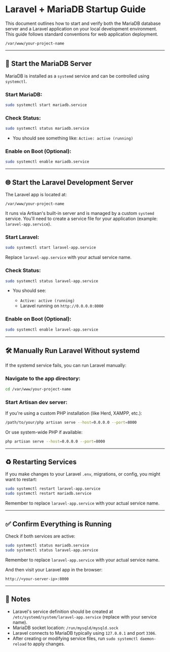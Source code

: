 # Laravel + MariaDB Startup Guide

This document outlines how to start and verify both the MariaDB database server and a Laravel application on your local development environment. This guide follows standard conventions for web application deployment.

```
/var/www/your-project-name
```

---

## 🐬 Start the MariaDB Server

MariaDB is installed as a `systemd` service and can be controlled using `systemctl`.

### Start MariaDB:

```bash
sudo systemctl start mariadb.service
```

### Check Status:

```bash
sudo systemctl status mariadb.service
```

* You should see something like:
  `Active: active (running)`

### Enable on Boot (Optional):

```bash
sudo systemctl enable mariadb.service
```

---

## 🌐 Start the Laravel Development Server

The Laravel app is located at:

```
/var/www/your-project-name
```

It runs via Artisan's built-in server and is managed by a custom `systemd` service. You'll need to create a service file for your application (example: `laravel-app.service`).

### Start Laravel:

```bash
sudo systemctl start laravel-app.service
```

Replace `laravel-app.service` with your actual service name.

### Check Status:

```bash
sudo systemctl status laravel-app.service
```

* You should see:

    * `Active: active (running)`
    * Laravel running on `http://0.0.0.0:8000`

### Enable on Boot (Optional):

```bash
sudo systemctl enable laravel-app.service
```

---

## 🛠 Manually Run Laravel Without systemd

If the systemd service fails, you can run Laravel manually:

### Navigate to the app directory:

```bash
cd /var/www/your-project-name
```

### Start Artisan dev server:

If you're using a custom PHP installation (like Herd, XAMPP, etc.):

```bash
/path/to/your/php artisan serve --host=0.0.0.0 --port=8000
```

Or use system-wide PHP if available:

```bash
php artisan serve --host=0.0.0.0 --port=8000
```

---

## ♻️ Restarting Services

If you make changes to your Laravel `.env`, migrations, or config, you might want to restart:

```bash
sudo systemctl restart laravel-app.service
sudo systemctl restart mariadb.service
```

Remember to replace `laravel-app.service` with your actual service name.

---

## ✅ Confirm Everything is Running

Check if both services are active:

```bash
sudo systemctl status mariadb.service
sudo systemctl status laravel-app.service
```

Remember to replace `laravel-app.service` with your actual service name.

And then visit your Laravel app in the browser:

```
http://<your-server-ip>:8000
```

---

## 📌 Notes

* Laravel's service definition should be created at `/etc/systemd/system/laravel-app.service` (replace with your service name).
* MariaDB socket location: `/run/mysqld/mysqld.sock`
* Laravel connects to MariaDB typically using `127.0.0.1` and port `3306`.
* After creating or modifying service files, run `sudo systemctl daemon-reload` to apply changes.
